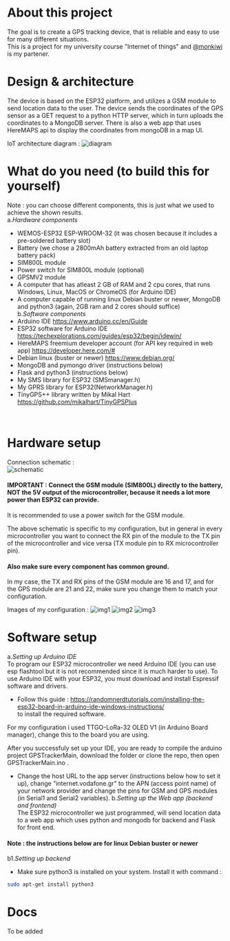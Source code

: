 # About this project
The goal is to create a GPS tracking device, that is reliable and easy to use for many different situations.<br>
This is a project for my university course "Internet of things" and [@monkiwi](https://github.com/monkiwi) is my partener. 

# Design & architecture
The device is based on the ESP32 platform, and utilizes a GSM module to send location data to the user. The device sends the coordinates of the GPS sensor as a GET request to a python HTTP server, which in turn uploads the coordinates to a MongoDB server. There is also a web app that uses HereMAPS api to display the coordinates from mongoDB in a map UI.

ΙοΤ architecture diagram :
![diagram](/images/IOT-diagram.png)

# What do you need (to build this for yourself)
Note : you can choose different components, this is just what we used to achieve the shown results.<br>
a.*Hardware components* <br>
- WEMOS-ESP32 ESP-WROOM-32 (it was chosen because it includes a pre-soldered battery slot)<br>
- Battery (we chose a 2800mAh battery extracted from an old laptop battery pack) <br>
- SIM800L module<br>
- Power switch for SIM800L module (optional)<br>
- GPSMV2 module<br>
- A computer that has atleast 2 GB of RAM and 2 cpu cores, that runs Windows, Linux, MacOS or ChromeOS (for Arduino IDE)<br> 
- A computer capable of running linux Debian buster or newer, MongoDB and python3 (again, 2GB ram and 2 cores should suffice)<br>
b.*Software components* <br>
- Arduino IDE https://www.arduino.cc/en/Guide <br>
- ESP32 software for Arduino IDE https://techexplorations.com/guides/esp32/begin/idewin/ <br>
- HereMAPS freemium developer account (for API key required in web app) https://developer.here.com/#<br>
- Debian linux (buster or newer) https://www.debian.org/<br>
- MongoDB and pymongo driver (instructions below)<br>
- Flask and python3 (instructions below)<br>
- My SMS library for ESP32 (SMSmanager.h) <br>
- My GPRS library for ESP32(NetworkManager.h) <br>
- TinyGPS++ library written by Mikal Hart https://github.com/mikalhart/TinyGPSPlus<br> 
<br>
    
# Hardware setup
Connection schematic : <br>
![schematic](/images/connectionschematic.jpg)
#### IMPORTANT : Connect the GSM module (SIM800L) directly to the battery, NOT the 5V output of the microcontroller, because it needs a lot more power than ESP32 can provide.
It is recommended to use a power switch for the GSM module.

The above schematic is specific to my configuration, but in general in every microcontroller you want to connect the RX pin of the module to the TX pin of the microcontroller and vice versa (TX module pin to RX microcontroller pin). 
#### Also make sure every component has common ground.

In my case, the TX and RX pins of the GSM module are 16 and 17, and for the GPS module are 21 and 22, make sure you change them to match your configuration.

Images of my configuration :
![img1](/images/img(1).jpg)
![img2](/images/img(2).jpg)
![img3](/images/img(3).jpg)
# Software setup
a.*Setting up Arduino IDE* <br>
To program our ESP32 microcontroller we need Arduino IDE (you can use esp flashtool but it is not recommended since it is much harder to use).
To use Arduino IDE with your ESP32, you must download and install Espressif software and drivers.<br>
- Follow this guide : https://randomnerdtutorials.com/installing-the-esp32-board-in-arduino-ide-windows-instructions/<br>
to install the required software.

For my configuration i used TTGO-LoRa-32 OLED V1 (in Arduino Board manager), change this to the board you are using.

After you successfuly set up your IDE, you are ready to compile the arduino project GPSTrackerMain, download the folder or clone the repo, then open GPSTrackerMain.ino .<br>
- Change the host URL to the app server (instructions below how to set it up), change "internet.vodafone.gr" to the APN (access point name) of your network provider and change the pins for GSM and GPS modules (in Serial1 and Serial2 variables).
b.*Setting up the Web app (backend and frontend)*<br>
The ESP32 microcontroller we just programmed, will send location data to a web app which uses python and mongodb for backend and Flask for front end.<br>
#### Note : the instructions below are for linux Debian buster or newer
b1.*Setting up backend*<br>
- Make sure python3 is installed on your system. Install it with command :<br>
```bash
sudo apt-get install python3
```

# Docs
To be added
